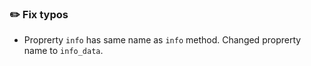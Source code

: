 ### :pencil2: Fix typos

* Proprerty `info` has same name as `info` method. Changed proprerty name to `info_data`.
